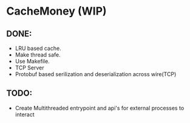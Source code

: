 # CacheMoney (WIP)

## DONE:
- LRU based cache.
- Make thread safe.
- Use Makefile.
- TCP Server
- Protobuf based serilization and deserialization across wire(TCP)


## TODO:
- Create Multithreaded entrypoint and api's for external processes to interact
